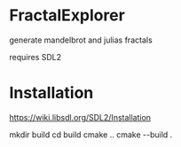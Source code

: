 # FractalExplorer

generate mandelbrot and julias fractals

requires SDL2

# Installation
https://wiki.libsdl.org/SDL2/Installation


mkdir build
cd build
cmake ..
cmake --build .
